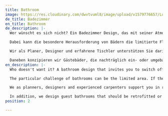 ```yaml
---
title: Bathroom
image: https://res.cloudinary.com/dwvtvuml8/image/upload/v1579776657/Luxus-Badezimmer-Badmoebel-nach-Ma%C3%9F_qzqiji.jpg
de_title: Badezimmer
en_title: Bathroom
de_description: |-
  Wer wünscht es sich nicht? Ein Badezimmer Design, das mit seiner Atmosphäre und seinem hohen Komfort zum Abschalten einlädt und den Wellnessaspekt eines luxuriösen Home SPAS bietet. Ein Luxus Badezimmer, in dem Sie morgens Pflegeprodukte, Handtuch und Kosmetika an ihrem Platz griffbereit vorfinden oder nach einem ereignisreichen Tag in stimmungsvollem Licht bei einem duftenden Bad in angenehmer Atmosphäre zur Ruhe kommen und entspannen können.

  Dabei kann die besondere Herausforderung von Bädern die limitierte Fläche sein. Sind Möbel, Gestaltung, Interior Design und Beschaffenheit des Innenausbaus lückenlos aufeinander abgestimmt, können Sie so manch zusätzlichen Quadratmeter zum Pflegen und Wohlfühlen gewinnen.

  Wir als Planer, Designer und erfahrene Tischler unterstützen Sie darin, Ihre Vision vom individuellen Masterbad selbst auf kleinstem Raum zu realisieren. Vom passgenauen Waschtisch über den Badezimmerschrank bis hin zum Waschtischunterschrank. Badezimmermöbel aus Holz und anderen Werkstoffen fertigen wir auf Wunsch nach Maß.

  Daneben konzipieren wir Gästebäder, die nachträglich ein- oder umgebaut werden sollen, damit selbst spontane Gäste stets ein anspruchsvoll entwickeltes und funktional einwandfreies Bad vorfinden.
en_description: |-
  Who doesn't want it? A bathroom design that invites you to switch off with its atmosphere and high comfort and offers the wellness aspect of a luxurious Home SPAS. A luxury bathroom, in which you will find care products, towels and cosmetics at your fingertips in the morning or after an eventful day in an atmospheric light you can relax and unwind in a fragrant bath in a pleasant atmosphere.

  The particular challenge of bathrooms can be the limited area. If the furniture, design, interior design and quality of the interior fittings are perfectly coordinated, you can gain some additional square meters for maintenance and well-being.

  We as planners, designers and experienced carpenters support you in realizing your vision of an individual master bathroom even in the smallest of spaces. From the perfectly fitting washbasin to the bathroom cabinet to the vanity unit. We manufacture bathroom furniture made of wood and other materials on request.

  In addition, we design guest bathrooms that should be retrofitted or converted so that even spontaneous guests can always find a sophisticated, functionally perfect bathroom.
position: 2

---
```

